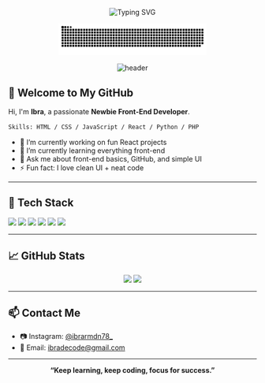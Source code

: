 <!-- Animated Typing Intro -->
<p align="center">
  <img src="https://readme-typing-svg.demolab.com?font=Fira+Code&size=32&pause=1000&center=true&vCenter=true&color=AAAAAA&width=500&lines=Hi+I'm+Ibra+Decode" alt="Typing SVG" />
</p>

<!-- Rotating Chip Animation (can be customized) -->
<p align="center">
  <img src="https://raw.githubusercontent.com/Platane/snk/output/github-contribution-grid-snake.svg" alt="chip rotating" width="300" />
</p>

<!-- Stylish Capsule Header -->
<p align="center">
  <img src="https://capsule-render.vercel.app/api?type=waving&color=666666&height=150&section=header&text=Ibra%20Decode&fontSize=40&animation=fadeIn&fontColor=eeeeee" alt="header" />
</p>

## 👋 Welcome to My GitHub

Hi, I'm **Ibra**, a passionate **Newbie Front-End Developer**.

```bash
Skills: HTML / CSS / JavaScript / React / Python / PHP
```
- 🔭 I’m currently working on fun React projects
- 🌱 I’m currently learning everything front-end
- 💬 Ask me about front-end basics, GitHub, and simple UI
- ⚡ Fun fact: I love clean UI + neat code

---

## 🚀 Tech Stack

<p align="left">
  <img src="https://readme-components.vercel.app/api?component=logo&fill=gray&logo=html5&svgfill=f06529" />
  <img src="https://readme-components.vercel.app/api?component=logo&fill=gray&logo=css3&svgfill=264de4" />
  <img src="https://readme-components.vercel.app/api?component=logo&fill=gray&logo=javascript&svgfill=f7df1e" />
  <img src="https://readme-components.vercel.app/api?component=logo&fill=gray&logo=react&svgfill=61dbfb&animation=spin" />
  <img src="https://readme-components.vercel.app/api?component=logo&fill=gray&logo=python&svgfill=3776ab" />
  <img src="https://readme-components.vercel.app/api?component=logo&fill=gray&logo=php&svgfill=777bb4" />
</p>

---

## 📈 GitHub Stats

<p align="center">
  <img src="https://github-readme-stats.vercel.app/api?username=ibradecode&show_icons=true&theme=tokyonight" width="400"/>
  <img src="https://github-readme-stats.vercel.app/api/top-langs/?username=ibradecode&layout=compact&theme=tokyonight" width="300"/>
</p>

---

## 📫 Contact Me

- 📷 Instagram: [@ibrarmdn78_](https://instagram.com/ibrarmdn78_)
- 📧 Email: ibradecode@gmail.com

---

<p align="center">
  <b>“Keep learning, keep coding, focus for success.”</b>
</p>
